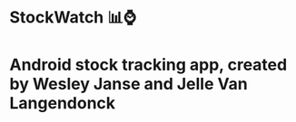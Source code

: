 # StockWatch :bar_chart::watch:
Android stock tracking app, created by Wesley Janse and Jelle Van Langendonck
============
